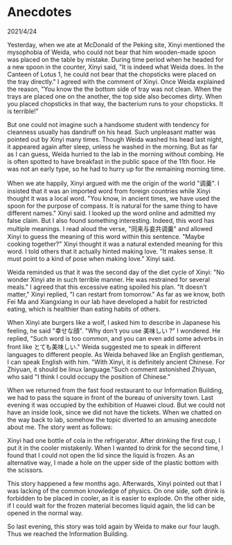 # Anecdotes
2021/4/24

Yesterday, when we ate at McDonald of the Peking site, Xinyi mentioned
the mysophobia of Weida, who could not bear that him wooden-made spoon
was placed on the table by mistake. During time period when he headed for a new spoon
in the counter, Xinyi said, "It is indeed what Weida does. In the Canteen of Lotus
1, he could not bear that the chopsticks were placed on the tray directly." I agreed
with the comment of Xinyi. Once Weida explained the reason, "You know the
the bottom side of tray was not clean. When the trays are placed one on the another,
the top side also becomes dirty. When you placed chopsticks in that way, the
bacterium runs to your chopsticks. It is terrible!"

But one could not imagine such a handsome student with tendency for cleanness
usually has dandruff on his head. Such unpleasant matter was pointed out by
Xinyi many times. Though Weida washed his head last night, it appeared again
after sleep, unless he washed in the morning. But as far as I can guess,
Weida hurried to the lab in the morning without combing. He is often spotted
to have breakfast in the public space of the 11th floor. He was not an early
type, so he had to hurry up for the remaining morning time.

When we ate happily, Xinyi argued with me the origin of the world "调羹".
I insisted that it was an imported word from foreign countries while Xinyi
thought it was a local word. "You know, in ancient times, we have used the spoon
for the purpose of compass. It is natural for the same thing to have different names."
Xinyi said. I looked up the word online and admitted my false claim.
But I also found something interesting. Indeed, this word has multiple meanings.
I read aloud the verse, "同来与妾共调羹" and allowed Xinyi to guess the meaning
of this word within this sentence. "Maybe cooking together?" Xinyi thought
it was a natural extended meaning for this word. I told others
that it actually hinted making love. "It makes sense. It must point to a
kind of pose when making love." Xinyi said.

Weida reminded us that it was the second day of the diet cycle of Xinyi:
"No wonder Xinyi ate in such terrible manner. He was restrained for several
meals." I agreed that this excessive eating spoiled his plan. "It doesn't matter,"
Xinyi replied, "I can restart from tomorrow." As far as we know, both Fei Ma 
and Xiangxiang in our lab have developed a habit for restricted eating, which
is healthier than eating habits of others.

When Xinyi ate burgers like a wolf, I asked him to describe in Japanese his feeling,
he said "幸せな顔". "Why don't you use 美味しい ?" I wondered.
He replied, "Such word is too common, and you can even add some adverbs in front like
とても美味しい." Weida suggested me to speak in different languages to different people.
As Weida behaved like an English gentleman, I can speak English with him.
"With Xinyi, it is definitely ancient Chinese. For Zhiyuan, it should be linux language."Such comment astonished Zhiyuan, who
said "I think I could occupy the position of Chinese."

When we returned from the fast food restaurant to our Information Building, we had
to pass the square in front of the bureau of university town. Last evening
it was occupied by the exhibition of Huawei cloud. But we could not have an inside look, since we did not
have the tickets. When we chatted on the way back to lab, somehow the topic diverted to an amusing anecdote about me.
The story went as follows:

Xinyi had one bottle of cola in the refrigerator. After drinking the first cup, I put
it in the cooler mistakenly. When I wanted to drink for the second time,
I found that I could not open the lid since the liquid is frozen. As an alternative way, I made a hole on the upper side of the plastic bottom with the scissors.

This story happened a few months ago. Afterwards, Xinyi pointed out that I was lacking
of the common knowledge of physics. On one side, soft drink is forbidden to be placed
in cooler, as it is easier to explode. On the other side, if I could wait for the
frozen material becomes liquid again, the lid can be opened in the normal way.

So last evening, this story was told again by Weida to make our four laugh.
Thus we reached the Information Building.